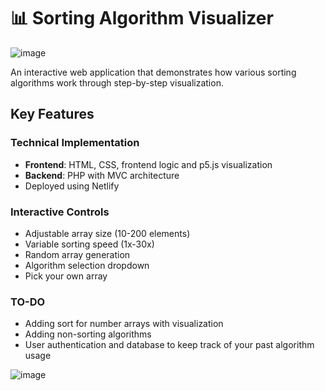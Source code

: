 # 📊 Sorting Algorithm Visualizer

![image](https://github.com/user-attachments/assets/66d7baea-f462-4bfc-8986-e694c7946b86)

An interactive web application that demonstrates how various sorting algorithms work through step-by-step visualization.

## Key Features

### Technical Implementation
- **Frontend**: HTML, CSS, frontend logic and p5.js visualization
- **Backend**: PHP with MVC architecture
- Deployed using Netlify

###  Interactive Controls
- Adjustable array size (10-200 elements)
- Variable sorting speed (1x-30x)
- Random array generation
- Algorithm selection dropdown
- Pick your own array
  
 ###  TO-DO
- Adding sort for number arrays with visualization
- Adding non-sorting algorithms
- User authentication and database to keep track of your past algorithm usage
  
![image](https://github.com/user-attachments/assets/e8c7df04-4c49-475c-8cb9-ddebd41fcd7a)


